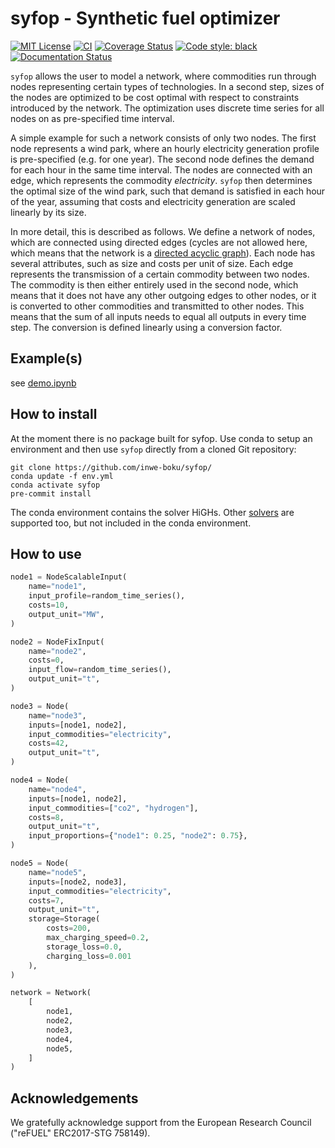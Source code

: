 # syfop - Synthetic fuel optimizer


[![MIT License](https://img.shields.io/github/license/inwe-boku/syfop.svg)](https://choosealicense.com/licenses/mit/)
[![CI](https://github.com/inwe-boku/syfop/actions/workflows/dev.yml/badge.svg)](https://github.com/inwe-boku/syfop/actions)
[![Coverage Status](https://coveralls.io/repos/github/inwe-boku/syfop/badge.svg)](https://coveralls.io/github/inwe-boku/syfop)
[![Code style: black](https://img.shields.io/badge/code%20style-black-000000.svg)](https://github.com/psf/black)
[![Documentation Status](https://readthedocs.org/projects/syfop/badge/?version=latest)](https://syfop.readthedocs.io/)


`syfop` allows the user to model a network, where commodities run through nodes representing
certain types of technologies. In a second step, sizes of the nodes are optimized to be cost
optimal with respect to constraints introduced by the network. The optimization uses discrete time
series for all nodes on as pre-specified time interval.

A simple example for such a network consists of only two nodes. The first node represents a wind
park, where an hourly electricity generation profile is pre-specified (e.g. for one year). The
second node defines the demand for each hour in the same time interval. The nodes are connected
with an edge, which represents the commodity _electricity_. `syfop` then determines the optimal
size of the wind park, such that demand is satisfied in each hour of the year, assuming that costs
and electricity generation are scaled linearly by its size.

In more detail, this is described as follows. We define a network of nodes, which are connected
using directed edges (cycles are not allowed here, which means that the network is a [directed
acyclic graph](https://en.wikipedia.org/wiki/Directed_acyclic_graph)). Each node has several
attributes, such as size and costs per unit of size. Each edge represents the transmission of a
certain commodity between two nodes. The commodity is then either entirely used in the second node,
which means that it does not have any other outgoing edges to other nodes, or it is converted to
other commodities and transmitted to other nodes. This means that the sum of all inputs needs to
equal all outputs in every time step. The conversion is defined linearly using a conversion factor.


Example(s)
----------

see [demo.ipynb](notebooks/demo.ipynb)


How to install
--------------

At the moment there is no package built for syfop. Use conda to setup an environment and then use
`syfop` directly from a cloned Git repository:

    git clone https://github.com/inwe-boku/syfop/
    conda update -f env.yml
    conda activate syfop
    pre-commit install


The conda environment contains the solver HiGHs. Other [solvers](https://linopy.readthedocs.io/en/latest/solvers.html) are supported too, but not included in the conda environment.

<!--
To install Gurobiy:

Download from:
https://www.gurobi.com/downloads/gurobi-software/


    tar tar -zxf gurobi10.0.1_linux64.tar.gz
    cd bla
    python setup.py install

    /opt/gurobi1001/linux64/bin/grbgetkey XXXXXXXX-XXXX-XXXX-XXXX-XXXXXXXXXXXX

    export LD_LIBRARY_PATH=$LD_LIBRARY_PATH:/opt/gurobi1000/linux64/lib
    export GRB_LICENSE_FILE="/opt/gurobi810/gurobi.lic"

-->


How to use
----------


```python
node1 = NodeScalableInput(
    name="node1",
    input_profile=random_time_series(),
    costs=10,
    output_unit="MW",
)
```

```python
node2 = NodeFixInput(
    name="node2",
    costs=0,
    input_flow=random_time_series(),
    output_unit="t",
)

```

```python
node3 = Node(
    name="node3",
    inputs=[node1, node2],
    input_commodities="electricity",
    costs=42,
    output_unit="t",
)

```

```python
node4 = Node(
    name="node4",
    inputs=[node1, node2],
    input_commodities=["co2", "hydrogen"],
    costs=8,
    output_unit="t",
    input_proportions={"node1": 0.25, "node2": 0.75},
)
```

```python
node5 = Node(
    name="node5",
    inputs=[node2, node3],
    input_commodities="electricity",
    costs=7,
    output_unit="t",
    storage=Storage(
        costs=200,
        max_charging_speed=0.2,
        storage_loss=0.0,
        charging_loss=0.001
    ),
)
```

```python
network = Network(
    [
        node1,
        node2,
        node3,
        node4,
        node5,
    ]
)
```


Acknowledgements
----------------

We gratefully acknowledge support from the European Research Council ("reFUEL" ERC2017-STG 758149).
